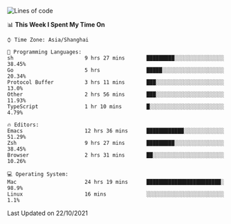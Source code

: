 <!--START_SECTION:waka-->
![Lines of code](https://img.shields.io/badge/From%20Hello%20World%20I%27ve%20Written-34391%20lines%20of%20code-blue)

📊 **This Week I Spent My Time On** 

```text
⌚︎ Time Zone: Asia/Shanghai

💬 Programming Languages: 
sh                       9 hrs 27 mins       █████████░░░░░░░░░░░░░░░░   38.45% 
Go                       5 hrs               █████░░░░░░░░░░░░░░░░░░░░   20.34% 
Protocol Buffer          3 hrs 11 mins       ███░░░░░░░░░░░░░░░░░░░░░░   13.0% 
Other                    2 hrs 56 mins       ███░░░░░░░░░░░░░░░░░░░░░░   11.93% 
TypeScript               1 hr 10 mins        █░░░░░░░░░░░░░░░░░░░░░░░░   4.79%

🔥 Editors: 
Emacs                    12 hrs 36 mins      ████████████░░░░░░░░░░░░░   51.29% 
Zsh                      9 hrs 27 mins       █████████░░░░░░░░░░░░░░░░   38.45% 
Browser                  2 hrs 31 mins       ██░░░░░░░░░░░░░░░░░░░░░░░   10.26%

💻 Operating System: 
Mac                      24 hrs 19 mins      ████████████████████████░   98.9% 
Linux                    16 mins             ░░░░░░░░░░░░░░░░░░░░░░░░░   1.1%

```


 Last Updated on 22/10/2021
<!--END_SECTION:waka-->

